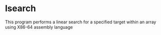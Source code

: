 # lsearch

This program performs a linear search for a specified target within an array using X86-64 assembly language

